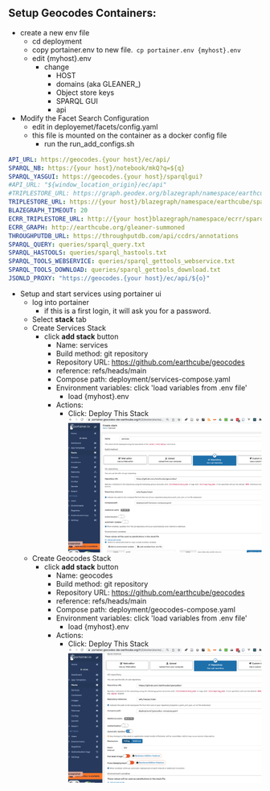 ##  Setup Geocodes Containers:
  * create a new env file
    * cd deployment
    * copy portainer.env to new file.` cp portainer.env {myhost}.env`
    * edit {myhost}.env
      * change 
        * HOST
        * domains (aka GLEANER_)
        *  Object store keys
        * SPARQL GUI
        *  api
  * Modify the Facet Search Configuration
     * edit in deployemet/facets/config.yaml
     * this file is mounted on the container as a docker config file
       * run the run_add_configs.sh
```yaml
API_URL: https://geocodes.{your host}/ec/api/
SPARQL_NB: https:/{your host}/notebook/mkQ?q=${q}
SPARQL_YASGUI: https://geocodes.{your host}/sparqlgui?
#API_URL: "${window_location_origin}/ec/api"
#TRIPLESTORE_URL: https://graph.geodex.org/blazegraph/namespace/earthcube/sparql
TRIPLESTORE_URL: https://{your host}/blazegraph/namespace/earthcube/sparql
BLAZEGRAPH_TIMEOUT: 20
ECRR_TRIPLESTORE_URL: http://{your host}blazegraph/namespace/ecrr/sparql
ECRR_GRAPH: http://earthcube.org/gleaner-summoned
THROUGHPUTDB_URL: https://throughputdb.com/api/ccdrs/annotations
SPARQL_QUERY: queries/sparql_query.txt
SPARQL_HASTOOLS: queries/sparql_hastools.txt
SPARQL_TOOLS_WEBSERVICE: queries/sparql_gettools_webservice.txt
SPARQL_TOOLS_DOWNLOAD: queries/sparql_gettools_download.txt
JSONLD_PROXY: "https://geocodes.{your host}/ec/api/${o}"
```
  * Setup and start services using portainer ui
    * log into portainer
      * if this is a first login, it will ask you for a password.
    * Select **stack** tab
    * Create Services Stack
      * click **add stack** button
          * Name: services
          * Build method: git repository
          * Repository URL: https://github.com/earthcube/geocodes
          * reference: refs/heads/main
          * Compose path: deployment/services-compose.yaml
          * Environment variables: click 'load variables from .env file'
            * load {myhost}.env
          * Actions: 
            * Click: Deploy This Stack 
  ![Create Services Stack](./images/create_services.png)
    * Create Geocodes Stack
      * click **add stack** button
        * Name: geocodes
        * Build method: git repository
        * Repository URL: https://github.com/earthcube/geocodes
        * reference: refs/heads/main
        * Compose path: deployment/geocodes-compose.yaml
        * Environment variables: click 'load variables from .env file'
          * load {myhost}.env
        * Actions:
          * Click: Deploy This Stack
    ![Create Geocodes Stack](./images/create_geocodes_stack.png)

    
